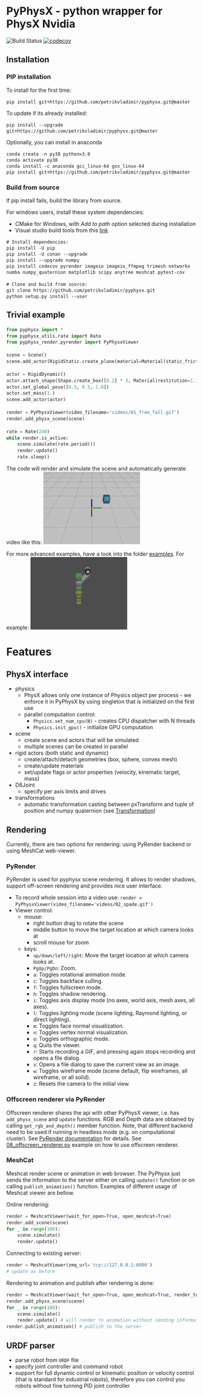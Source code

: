 # PyPhysX - python wrapper for PhysX Nvidia
![Build Status](https://github.com/petrikvladimir/pyphysx/actions/workflows/workflow.yml/badge.svg)
[![codecov](https://codecov.io/gh/petrikvladimir/pyphysx/branch/master/graph/badge.svg)](https://codecov.io/gh/petrikvladimir/pyphysx)

## Installation
### PIP installation
To install for the first time:
```
pip install git+https://github.com/petrikvladimir/pyphysx.git@master
```
To update if its already installed: 
```
pip install --upgrade git+https://github.com/petrikvladimir/pyphysx.git@master
```

Optionally, you can install in anaconda
```
conda create -n py38 python=3.8
conda activate py38
conda install -c anaconda gcc_linux-64 gxx_linux-64
pip install git+https://github.com/petrikvladimir/pyphysx.git@master
```

### Build from source
If pip install fails, build the library from source.

For windows users, install these system dependencies:
- CMake for Windows, with _Add to path_ option selected during installation
- Visual studio build tools from this [link](https://visualstudio.microsoft.com/cs/visual-cpp-build-tools/)

```
# Install dependencies:
pip install -U pip
pip install -U conan --upgrade
pip install --upgrade numpy
pip install codecov pyrender imageio imageio_ffmpeg trimesh networkx numba numpy_quaternion matplotlib scipy anytree meshcat pytest-cov

# Clone and build from source:
git clone https://github.com/petrikvladimir/pyphysx.git
python setup.py install --user
```

## Trivial example
```python
from pyphysx import *
from pyphysx_utils.rate import Rate
from pyphysx_render.pyrender import PyPhysxViewer

scene = Scene()
scene.add_actor(RigidStatic.create_plane(material=Material(static_friction=0.1, dynamic_friction=0.1, restitution=0.5)))

actor = RigidDynamic()
actor.attach_shape(Shape.create_box([0.2] * 3, Material(restitution=1.)))
actor.set_global_pose([0.5, 0.5, 1.0])
actor.set_mass(1.)
scene.add_actor(actor)

render = PyPhysxViewer(video_filename='videos/01_free_fall.gif')
render.add_physx_scene(scene)

rate = Rate(240)
while render.is_active:
    scene.simulate(rate.period())
    render.update()
    rate.sleep()

```
The code will render and simulate the scene and automatically generate video like this:
![](examples/videos/anim_01_free_fall.gif)

For more advanced examples, have a look into the folder [examples](examples/). For example:
![](examples/videos/anim_05b_panda_cubes.gif)

# Features
## PhysX interface
- physics
  - PhysX allows only one instance of Physics object per process - we enforce it in PyPhysX by using singleton that is initialized on the first use
  - parallel computation control:
    - `Physics.set_num_cpu(N)` - creates CPU dispatcher with N threads
    - `Physics.init_gpu()` - initialize GPU computation
- scene
  - create scene and actors that will be simulated
  - multiple scenes can be created in parallel
- rigid actors (both static and dynamic)
  - create/attach/detach geometries (box, sphere, convex mesh)
  - create/update materials
  - set/update flags or actor properties (velocity, kinematic target, mass)
- D6Joint
  - specify per axis limits and drives
- transformations
  - automatic transformation casting between pxTransform and tuple of position and numpy quaternion (see [Transformation](doc/transformation.md))

## Rendering
Currently, there are two options for rendering: using PyRender backend or using MeshCat web-viewer.

### PyRender 
PyRender is used for pyphysx scene rendering. It allows to render shadows, support off-screen rendering and provides nice user interface.
- To record whole session into a video use:
    `render = PyPhysxViewer(video_filename='videos/02_spade.gif')`
- Viewer control:
  - mouse:
    - right button drag to rotate the scene
    - middle button to move the target location at which camera looks at
    - scroll mouse for zoom 
  - keys:
    - ``up/down/left/right``: Move the target location at which camera looks at.
    - ``PgUp/PgDn``: Zoom.
    - ``a``: Toggles rotational animation mode.
    - ``c``: Toggles backface culling.
    - ``f``: Toggles fullscreen mode.
    - ``h``: Toggles shadow rendering.
    - ``i``: Toggles axis display mode
      (no axes, world axis, mesh axes, all axes).
    - ``l``: Toggles lighting mode
      (scene lighting, Raymond lighting, or direct lighting).
    - ``m``: Toggles face normal visualization.
    - ``n``: Toggles vertex normal visualization.
    - ``o``: Toggles orthographic mode.
    - ``q``: Quits the viewer.
    - ``r``: Starts recording a GIF, and pressing again stops recording
      and opens a file dialog.
    - ``s``: Opens a file dialog to save the current view as an image.
    - ``w``: Toggles wireframe mode
      (scene default, flip wireframes, all wireframe, or all solid).
    - ``z``: Resets the camera to the initial view.

### Offscreen renderer via PyRender
Offscreen renderer shares the api with other PyPhysX viewer, i.e. has `add_physx_scene` and `update` functions.
RGB and Depth data are obtained by calling `get_rgb_and_depth()` member function.
Note, that different backend need to be used if running in headless mode (e.g. on computational cluster).
See [PyRender documentation](https://pyrender.readthedocs.io/en/latest/examples/offscreen.html) for details.
See [08_offscreen_renderer.py](examples/08_offscreen_renderer.py) example on how to use offscreen renderer.

### MeshCat
Meshcat render scene or animation in web browser.
The PyPhysx just sends the information to the server either on calling `update()` function or on calling `publish_animation()` function.
Examples of different usage of Meshcat viewer are bellow.

Online rendering:
```python
render = MeshcatViewer(wait_for_open=True, open_meshcat=True)
render.add_scene(scene)
for _ in range(100):
    scene.simulate()
    render.update()
```

Connecting to existing server:
```python
render = MeshcatViewer(zmq_url='tcp://127.0.0.1:6000')
# update as before
```

Rendering to animation and publish after rendering is done:
```python
render = MeshcatViewer(wait_for_open=True, open_meshcat=True, render_to_animation=True, animation_fps=30)
render.add_physx_scene(scene)
for _ in range(100):
    scene.simulate()
    render.update() # will render to animation without sending information to meshcat server, i.e. is fast
render.publish_animation() # publish to the server
```

## URDF parser
- parse robot from `URDF` file
- specify joint controller and command robot
- support for full dynamic control or kinematic position or velocity control (that is standard for industrial robots), therefore you can control you robots without fine tunning PID joint controller

